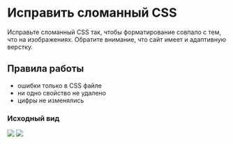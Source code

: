 # Исправить сломанный CSS
Исправьте сломанный CSS так, чтобы форматирование совпало с тем, что на изображениях. Обратите внимание, что сайт имеет и адаптивную верстку.

## Правила работы
* ошибки только в CSS файле
* ни одно свойство не удалено
* цифры не изменялись

### Исходный вид
![](https://github.com/luschenko/fix_css1/blob/master/bcss21.png)
![](https://github.com/luschenko/fix_css1/blob/master/bcss22.png)
